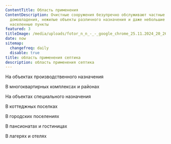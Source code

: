 ```yaml
---
ContentTitle: Область применения
ContentDescription: Очистные сооружения безупречно обслуживают частные
  домовладения, нежилые объекты различного назначения и даже небольшие
  населенные пункты
featured: 3
titleImage: /media/uploads/fotor_n_n_-_-_google_chrome_25.11.2024_20_26_59.png
date: now
sitemap:
  changefreq: daily
  disable: true
title: область применения септика
description: область применения септика
---
```

На объектах производственного назначения

В многоквартирных комплексах и районах

На объектах специального назначения 

В коттеджных поселках

В городских поселениях 

В пансионатах и гостиницах 

В лагерях и отелях

